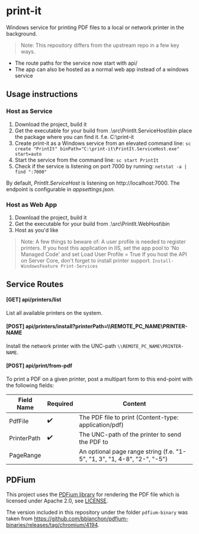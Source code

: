 # print-it

Windows service for printing PDF files to a local or network printer in the background.

> Note: This repository differs from the upstream repo in a few key ways.
 * The route paths for the service now start with api/
 * The app can also be hosted as a normal web app instead of a windows service

## Usage instructions
 ### Host as Service
1. Download the project, build it
2. Get the executable for your build from .\src\PrintIt.ServiceHost\bin place the package where you can find it. f.e. C:\print-it
3. Create print-it as a Windows service from an elevated command line: `sc create "PrintIt" binPath="C:\print-it\PrintIt.ServiceHost.exe" start=auto`
4. Start the service from the command line: `sc start PrintIt`
5. Check if the service is listening on port 7000 by running: `netstat -a | find ":7000"`

By default, _PrintIt.ServiceHost_ is listening on http://localhost:7000. The endpoint is configurable in _appsettings.json_.

 ### Host as Web App
1. Download the project, build it
2. Get the executable for your build from .\src\PrintIt.WebHost\bin 
3. Host as you'd like

> Note: A few things to beware of:
A user profile is needed to register printers. 
If you host this application in IIS, set the app pool to 'No Managed Code' and set Load User Profile = True
If you host the API on Server Core, don't forget to install printer support.
`Install-WindowsFeature Print-Services`

## Service Routes

#### [GET] api/printers/list

List all available printers on the system.

#### [POST] api/printers/install?printerPath=\\\\REMOTE_PC_NAME\\PRINTER-NAME

Install the network printer with the UNC-path `\\REMOTE_PC_NAME\PRINTER-NAME`. 

#### [POST] api/print/from-pdf

To print a PDF on a given printer, post a multipart form to this end-point with the following fields:

Field Name   | Required           | Content
------------ | ------------------ | ---------
PdfFile      | :heavy_check_mark: | The PDF file to print (Content-type: application/pdf)
PrinterPath  | :heavy_check_mark: | The UNC-path of the printer to send the PDF to
PageRange    |                    | An optional page range string (f.e. "1-5", "1, 3", "1, 4-8", "2-", "-5")

## PDFium

This project uses the [PDFium library](https://pdfium.googlesource.com/) for rendering the PDF file which is licensed under Apache 2.0, see [LICENSE](pdfium-binary/LICENSE).

The version included in this repository under the folder `pdfium-binary` was taken from https://github.com/bblanchon/pdfium-binaries/releases/tag/chromium/4194.
